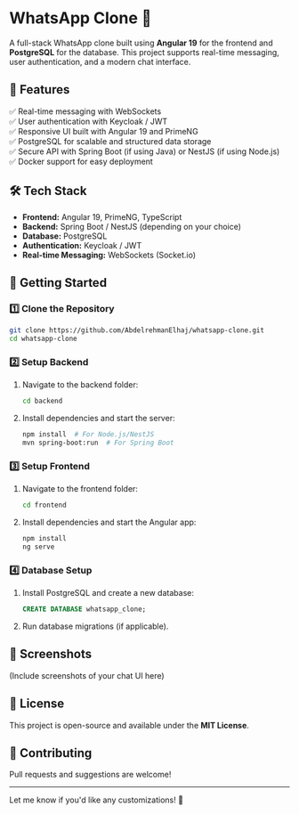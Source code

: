 # WhatsApp Clone 🚀  

A full-stack WhatsApp clone built using **Angular 19** for the frontend and **PostgreSQL** for the database. This project supports real-time messaging, user authentication, and a modern chat interface.  

## 📌 Features  
✅ Real-time messaging with WebSockets  
✅ User authentication with Keycloak / JWT  
✅ Responsive UI built with Angular 19 and PrimeNG  
✅ PostgreSQL for scalable and structured data storage  
✅ Secure API with Spring Boot (if using Java) or NestJS (if using Node.js)  
✅ Docker support for easy deployment  

## 🛠 Tech Stack  
- **Frontend:** Angular 19, PrimeNG, TypeScript  
- **Backend:** Spring Boot / NestJS (depending on your choice)  
- **Database:** PostgreSQL  
- **Authentication:** Keycloak / JWT  
- **Real-time Messaging:** WebSockets (Socket.io)  

## 🚀 Getting Started  

### 1️⃣ Clone the Repository  
```bash
git clone https://github.com/AbdelrehmanElhaj/whatsapp-clone.git
cd whatsapp-clone
```

### 2️⃣ Setup Backend  
1. Navigate to the backend folder:  
   ```bash
   cd backend
   ```
2. Install dependencies and start the server:  
   ```bash
   npm install  # For Node.js/NestJS
   mvn spring-boot:run  # For Spring Boot
   ```

### 3️⃣ Setup Frontend  
1. Navigate to the frontend folder:  
   ```bash
   cd frontend
   ```
2. Install dependencies and start the Angular app:  
   ```bash
   npm install
   ng serve
   ```

### 4️⃣ Database Setup  
1. Install PostgreSQL and create a new database:  
   ```sql
   CREATE DATABASE whatsapp_clone;
   ```
2. Run database migrations (if applicable).  

## 📸 Screenshots  
(Include screenshots of your chat UI here)  

## 💜 License  
This project is open-source and available under the **MIT License**.  

## 🤝 Contributing  
Pull requests and suggestions are welcome!  

---

Let me know if you'd like any customizations! 🚀

